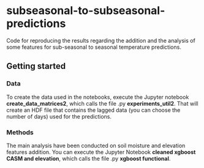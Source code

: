 # subseasonal-to-subseasonal-predictions

Code for reproducing the results regarding the addition and the analysis of some features for sub-seasonal to seasonal temperature predictions. 

## Getting started 

### Data

To create the data used in the notebooks, execute the Jupyter notebook **create_data_matrices2**, which calls the file .py **experiments_util2**. That will create an HDF file that contains the lagged data (you can choose the number of days) used for the predictions.

### Methods

The main analysis have been conducted on soil moisture and elevation features addition. You can execute the Jupyter Notebook **cleaned xgboost CASM and elevation**, which calls the file .py **xgboost functional**.   
